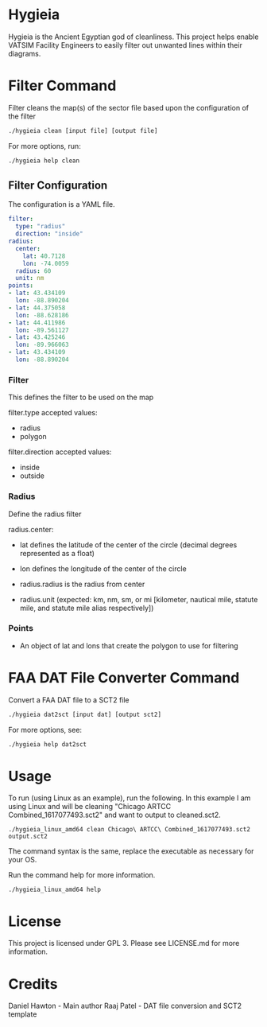 # Hygieia

Hygieia is the Ancient Egyptian god of cleanliness.  This project helps enable VATSIM Facility Engineers to easily filter out unwanted lines within their diagrams.

# Filter Command

Filter cleans the map(s) of the sector file based upon the configuration of the filter

```bash
./hygieia clean [input file] [output file]
```

For more options, run:
```bash
./hygieia help clean
```

## Filter Configuration

The configuration is a YAML file.

```yaml
filter:
  type: "radius"
  direction: "inside"
radius:
  center:
    lat: 40.7128
    lon: -74.0059
  radius: 60
  unit: nm
points:
- lat: 43.434109
  lon: -88.890204
- lat: 44.375058
  lon: -88.628186
- lat: 44.411986
  lon: -89.561127
- lat: 43.425246
  lon: -89.966063
- lat: 43.434109
  lon: -88.890204
```

### Filter

This defines the filter to be used on the map

filter.type accepted values:
* radius
* polygon

filter.direction accepted values:
* inside
* outside

### Radius

Define the radius filter

radius.center:
* lat defines the latitude of the center of the circle (decimal degrees represented as a float)
* lon defines the longitude of the center of the circle

* radius.radius is the radius from center
* radius.unit (expected: km, nm, sm, or mi [kilometer, nautical mile, statute mile, and statute mile alias respectively])

### Points
* An object of lat and lons that create the polygon to use for filtering

# FAA DAT File Converter Command

Convert a FAA DAT file to a SCT2 file

```bash
./hygieia dat2sct [input dat] [output sct2]
```

For more options, see:
```bash
./hygieia help dat2sct
```

# Usage

To run (using Linux as an example), run the following. In this example I am using Linux and will be cleaning "Chicago ARTCC Combined_1617077493.sct2" and want to output to cleaned.sct2.

```
./hygieia_linux_amd64 clean Chicago\ ARTCC\ Combined_1617077493.sct2 output.sct2
```

The command syntax is the same, replace the executable as necessary for your OS.

Run the command help for more information.
```
./hygieia_linux_amd64 help
```

# License

This project is licensed under GPL 3. Please see LICENSE.md for more information.

# Credits

Daniel Hawton - Main author
Raaj Patel - DAT file conversion and SCT2 template